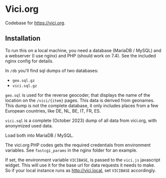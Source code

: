 # Vici.org

Codebase for https://vici.org.

## Installation

To run this on a local machine, you need a database (MariaDB / MySQL) and a webserver (I use nginx) and PHP (should work on 7.4). See the included nginx config for details.

In `/db` you'll find sql dumps of two databases:
* `geo.sql.gz`
* `vici.sql.gz`

`geo.sql` is used for the reverse geocoder, that displays the name of the location on the `/vici/{item}` pages. This data is derived from geonames. This dump is not the complete database, it only includes places from a few European countries, like DE, NL, BE, IT, FR, ES.

`vici.sql` is a complete (October 2023) dump of all data from vici.org, with anonymized used data.

Load both into MariaDB / MySQL.

The vici.org PHP codes gets the required credentials from environment variables. See `fastcgi_params` in the nginx folder for an example. 

If set, the environment variable `VICIBASE`, is passed to the `vici.js` javascript widget. This will use it for the base url for data requests it needs to make. So if your local instance runs as http://vici.local, set `VICIBASE` accordingly.


